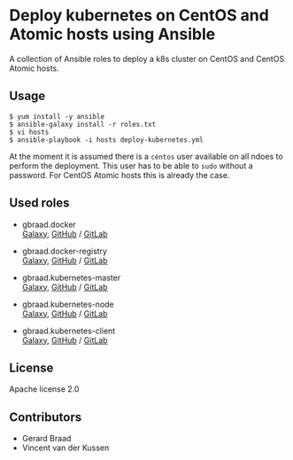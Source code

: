 Deploy kubernetes on CentOS and Atomic hosts using Ansible
==========================================================

A collection of Ansible roles to deploy a k8s cluster on CentOS and CentOS Atomic hosts.


Usage
-----

```
$ yum install -y ansible
$ ansible-galaxy install -r roles.txt
$ vi hosts
$ ansible-playbook -i hosts deploy-kubernetes.yml
```

At the moment it is assumed there is a `centos` user available on all ndoes to
perform the deployment. This user has to be able to `sudo` without a password.
For CentOS Atomic hosts this is already the case.



Used roles
----------

  * gbraad.docker  
    [Galaxy](https://galaxy.ansible.com/gbraad/docker/), [GitHub](https://github.com/gbraad/ansible-role-docker) / [GitLab](https://gitlab.com/gbraad/ansible-role-docker)
  * gbraad.docker-registry  
    [Galaxy](https://galaxy.ansible.com/gbraad/docker-registry/), [GitHub](https://github.com/gbraad/ansible-role-docker-registry) / [GitLab](https://gitlab.com/gbraad/ansible-role-docker-registry)

  * gbraad.kubernetes-master  
    [Galaxy](https://galaxy.ansible.com/gbraad/kubernetes-master/), [GitHub](https://github.com/gbraad/ansible-role-kubernetes-master) / [GitLab](https://gitlab.com/gbraad/ansible-role-kubernetes-master)
  * gbraad.kubernetes-node  
    [Galaxy](https://galaxy.ansible.com/gbraad/kubernetes-node/), [GitHub](https://github.com/gbraad/ansible-role-kubernetes-node) / [GitLab](https://gitlab.com/gbraad/ansible-role-kubernetes-node)

  * gbraad.kubernetes-client  
    [Galaxy](https://galaxy.ansible.com/gbraad/kubernetes-client/), [GitHub](https://github.com/gbraad/ansible-role-kubernetes-client) / [GitLab](https://gitlab.com/gbraad/ansible-role-kubernetes-client)


License
-------

Apache license 2.0


Contributors
------------

  * Gerard Braad
  * Vincent van der Kussen

